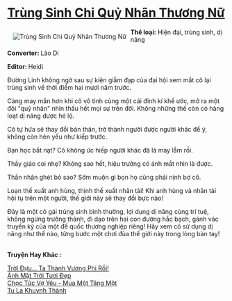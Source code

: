 <a href="https://utruyen.com/trung-sinh-chi-quy-nhan-thuong-nu/13344/" title="Trùng Sinh Chi Quỷ Nhãn Thương Nữ"><h1>Trùng Sinh Chi Quỷ Nhãn Thương Nữ</h1></a><div style="display:table"><img align="right" style="float: left; padding: 10px;" src="https://utruyen.com/images/story/200x260/trung-sinh-chi-quy-nhan-thuong-nu.jpg" alt="Trùng Sinh Chi Quỷ Nhãn Thương Nữ"><b>Thể loại:</b> Hiện đại, trùng sinh, dị năng<p></p><b>Converter: </b>Lão Di<p></p><b>Editor: </b>Heidi<p></p>Đường Linh không ngờ sau sự kiện giẫm đạp của đại hội xem mắt cô lại trùng sinh về thời điểm hai mươi năm trước.<p></p>Càng may mắn hơn khi cô vô tình cùng một cái đỉnh kí khế ước, mở ra một đôi "quỷ nhãn" nhìn thấu hết mọi sự trên đời. Không những thế còn có hàng loạt dị năng được hé lộ.<p></p>Cô tự hứa sẽ thay đổi bản thân, trờ thành người được người khác để ý, không còn hèn yếu như kiếp trước.<p></p>Bạn học bắt nạt? Cô không ức hiếp người khác đã là may lắm rồi.<p></p>Thầy giáo coi nhẹ? Không sao hết, hiệu trưởng có ánh mắt nhìn là được.<p></p>Thần nhân ghét bỏ sao? Sớm muộn gì bọn họ cũng phải nịnh bợ cô.<p></p>Loạn thế xuất anh hùng, thịnh thế xuất nhân tài! Khi anh hùng và nhân tài hội tụ trên một người, thế giới này sẽ thay đổi bực nào!<p></p>Đây là một cô gái trùng sinh bình thường, lợi dụng dị năng cùng trí tuệ, không ngừng trưởng thành, đi dạo trên hai con đường hắc bạch, gánh vác truyền kỳ của một đế quốc thương nghiệp riêng! Hãy xem cô sử dụng dị năng như thế nào, từng bước một chơi đùa thế giới này trong lòng bàn tay!</div><p><br><b>Truyện Hay Khác :</b></p><a href="https://utruyen.com/troi-duu-ta-thanh-vuong-phi-roi/17250/" alt="Trời Đựu... Ta Thành Vương Phi Rồi!">Trời Đựu... Ta Thành Vương Phi Rồi!</a><br/><a href="https://github.com/quanluxury/ngontinhhot/tree/master/truyenhay/19290/" alt="Ánh Mặt Trời Tươi Đẹp">Ánh Mặt Trời Tươi Đẹp</a><br/><a href="https://github.com/quanluxury/truyenhot/tree/master/truyenhay/12608/" alt="Chọc Tức Vợ Yêu - Mua Một Tặng Một">Chọc Tức Vợ Yêu - Mua Một Tặng Một</a><br/><a href="https://www.flickr.com/photos/184340401@N07/48819015416/" alt="Tu La Khuynh Thành">Tu La Khuynh Thành</a><br/>